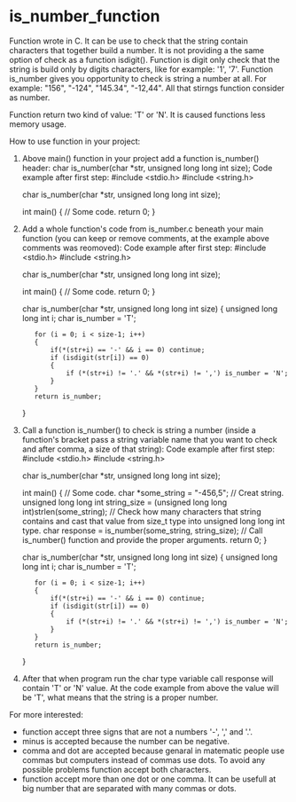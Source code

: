 # is_number_function

Function wrote in C.
It can be use to check that the string contain characters that together build a number.
It is not providing a the same option of check as a function isdigit(). Function is digit only check that the string is build only by digits characters, like for example: '1', '7'.
Function is_number gives you opportunity to check is string a number at all. For example: "156", "-124", "145.34", "-12,44". All that stirngs function consider as number.

Function return two kind of value: 'T' or 'N'. It is caused functions less memory usage.

How to use function in your project:
1. Above main() function in your project add a function is_number() header: char is_number(char *str, unsigned long long int size);
   Code example after first step:
     #include <stdio.h>
     #include <string.h>

     char is_number(char *str, unsigned long long int size);

     int main()
     {
        // Some code.
       return 0;
     }
3. Add a whole function's code from is_number.c beneath your main function (you can keep or remove comments, at the example above comments was reomoved):
  Code example after first step:
     #include <stdio.h>
     #include <string.h>

     char is_number(char *str, unsigned long long int size);

     int main()
     {
        // Some code.
       return 0;
     }

     char is_number(char *str, unsigned long long int size)
      {
          unsigned long long int i;
          char is_number = 'T';
      
          for (i = 0; i < size-1; i++)
          {
              if(*(str+i) == '-' && i == 0) continue;
              if (isdigit(str[i]) == 0)
              {
                  if (*(str+i) != '.' && *(str+i) != ',') is_number = 'N';
              }
          }
          return is_number;
      }
3. Call a function is_number() to check is string a number (inside a function's bracket pass a string variable name that you want to check and after comma, a size of that string):
   Code example after first step:
     #include <stdio.h>
     #include <string.h>

     char is_number(char *str, unsigned long long int size);

     int main()
     {
        // Some code.
       char *some_string = "-456,5";  // Creat string.
       unsigned long long int string_size = (unsigned long long int)strlen(some_string);  // Check how many characters that string contains and cast that value from size_t type into unsigned long long int type.
       char response = is_number(some_string, string_size);  // Call is_number() function and provide the proper arguments.
       return 0;
     }

     char is_number(char *str, unsigned long long int size)
      {
          unsigned long long int i;
          char is_number = 'T';
      
          for (i = 0; i < size-1; i++)
          {
              if(*(str+i) == '-' && i == 0) continue;
              if (isdigit(str[i]) == 0)
              {
                  if (*(str+i) != '.' && *(str+i) != ',') is_number = 'N';
              }
          }
          return is_number;
      }
4. After that when program run the char type variable call response will contain 'T' or 'N' value. At the code example from above the value will be 'T', what means that the string is a proper number.

For more interested:
  - function accept three signs that are not a numbers '-', ',' and '.'.
  - minus is accepted because the number can be negative.
  - comma and dot are accepted because genaral in matematic people use commas but computers instead of commas use dots. To avoid any possible problems function accept both characters.
  - function accept more than one dot or one comma. It can be usefull at big number that are separated with many commas or dots.
